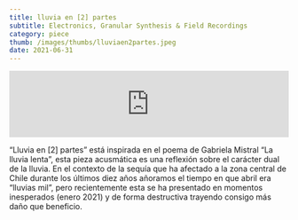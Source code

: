 ```yaml
---
title: lluvia en [2] partes
subtitle: Electronics, Granular Synthesis & Field Recordings
category: piece
thumb: /images/thumbs/lluviaen2partes.jpeg
date: 2021-06-31
---
```


<iframe style="border: 0; width: 100%; height: 120px;" src="https://bandcamp.com/EmbeddedPlayer/track=3738366099/size=large/bgcol=ffffff/linkcol=0687f5/tracklist=false/artwork=small/transparent=true/" seamless><a href="https://milhous3.bandcamp.com/track/lluvia-en-2-partes">lluvia en [2] partes by milhous3</a></iframe>


“Lluvia en [2] partes” está inspirada en el poema de Gabriela Mistral “La lluvia lenta”, esta pieza acusmática es una reflexión sobre el carácter dual de la lluvia. En el contexto de la sequía que ha afectado a la zona central de Chile durante los últimos diez años añoramos el tiempo en que abril era “lluvias mil”, pero recientemente esta se ha presentado en momentos inesperados (enero 2021) y de forma destructiva trayendo consigo más daño que beneficio.
